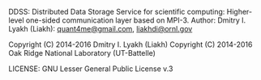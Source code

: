 DDSS: Distributed Data Storage Service for scientific computing:
      Higher-level one-sided communication layer based on MPI-3.
Author: Dmitry I. Lyakh (Liakh): quant4me@gmail.com, liakhdi@ornl.gov

Copyright (C) 2014-2016 Dmitry I. Lyakh (Liakh)
Copyright (C) 2014-2016 Oak Ridge National Laboratory (UT-Battelle)

LICENSE: GNU Lesser General Public License v.3

